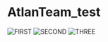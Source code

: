 # AtlanTeam_test

![FIRST](https://github.com/olegsvs/AtlanTeam_test/blob/master/images/1.png)
![SECOND](https://github.com/olegsvs/AtlanTeam_test/blob/master/images/2.png)
![THREE](https://github.com/olegsvs/AtlanTeam_test/blob/master/images/3.png)

